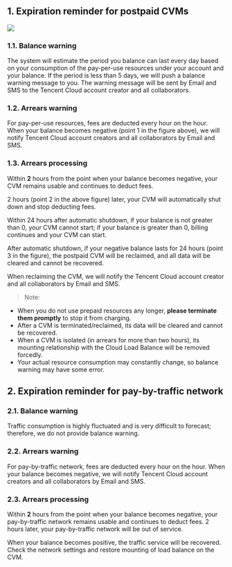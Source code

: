 

## 1.	Expiration reminder for postpaid CVMs
 
 ![](//mccdn.qcloud.com/img567f91951599d.png)
 
### 1.1. Balance warning
The system will estimate the period you balance can last every day based on your consumption of the pay-per-use resources under your account and your balance. If the period is less than 5 days, we will push a balance warning message to you. The warning message will be sent by Email and SMS to the Tencent Cloud account creator and all collaborators.

### 1.2. Arrears warning
For pay-per-use resources, fees are deducted every hour on the hour. When your balance becomes negative (point 1 in the figure above), we will notify Tencent Cloud account creators and all collaborators by Email and SMS.

### 1.3. Arrears processing
Within **2** hours from the point when your balance becomes negative, your CVM remains usable and continues to deduct fees.

2 hours (point 2 in the above figure) later, your CVM will automatically shut down and stop deducting fees.

Within 24 hours after automatic shutdown, if your balance is not greater than 0, your CVM cannot start; if your balance is greater than 0, billing continues and your CVM can start.

After automatic shutdown, if your negative balance lasts for 24 hours (point 3 in the figure), the postpaid CVM will be reclaimed, and all data will be cleared and cannot be recovered.

When reclaiming the CVM, we will notify the Tencent Cloud account creator and all collaborators by Email and SMS.

> Note: 
> 
- When you do not use prepaid resources any longer, **please terminate them promptly** to stop it from charging.
- After a CVM is terminated/reclaimed, its data will be cleared and cannot be recovered.
- When a CVM is isolated (in arrears for more than two hours), its mounting relationship with the Cloud Load Balance will be removed forcedly.
- Your actual resource consumption may constantly change, so balance warning may have some error.


## 2.	Expiration reminder for pay-by-traffic network
 
 
### 2.1. Balance warning
Traffic consumption is highly fluctuated and is very difficult to forecast; therefore, we do not provide balance warning.

### 2.2. Arrears warning
For pay-by-traffic network, fees are deducted every hour on the hour. When your balance becomes negative, we will notify Tencent Cloud account creators and all collaborators by Email and SMS.

### 2.3. Arrears processing
Within **2** hours from the point when your balance becomes negative, your pay-by-traffic network remains usable and continues to deduct fees. 2 hours later, your pay-by-traffic network will be out of service.


When your balance becomes positive, the traffic service will be recovered. Check the network settings and restore mounting of load balance on the CVM.


